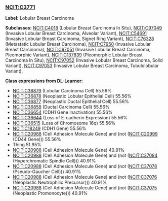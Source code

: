 
### [NCIT:C3771](http://purl.obolibrary.org/obo/NCIT_C3771)
**Label:** Lobular Breast Carcinoma

**Subclasses:** [NCIT:C4018](http://purl.obolibrary.org/obo/NCIT_C4018) (Lobular Breast Carcinoma In Situ), [NCIT:C97049](http://purl.obolibrary.org/obo/NCIT_C97049) (Invasive Lobular Breast Carcinoma, Alveolar Variant), [NCIT:C54691](http://purl.obolibrary.org/obo/NCIT_C54691) (Invasive Lobular Breast Carcinoma, Signet Ring Variant), [NCIT:C76328](http://purl.obolibrary.org/obo/NCIT_C76328) (Metastatic Lobular Breast Carcinoma), [NCIT:C7950](http://purl.obolibrary.org/obo/NCIT_C7950) (Invasive Lobular Breast Carcinoma), [NCIT:C97051](http://purl.obolibrary.org/obo/NCIT_C97051) (Invasive Lobular Breast Carcinoma, Pleomorphic Variant), [NCIT:C137839](http://purl.obolibrary.org/obo/NCIT_C137839) (Pleomorphic Lobular Breast Carcinoma In Situ), [NCIT:C97052](http://purl.obolibrary.org/obo/NCIT_C97052) (Invasive Lobular Breast Carcinoma, Solid Variant), [NCIT:C97053](http://purl.obolibrary.org/obo/NCIT_C97053) (Invasive Lobular Breast Carcinoma, Tubulolobular Variant), 

**Class expressions from DL-Learner:**

- [NCIT:C36879](http://purl.obolibrary.org/obo/NCIT_C36879) (Lobular Carcinoma Cell) 55.56%
- [NCIT:C36878](http://purl.obolibrary.org/obo/NCIT_C36878) (Neoplastic Lobular Epithelial Cell) 55.56%
- [NCIT:C36877](http://purl.obolibrary.org/obo/NCIT_C36877) (Neoplastic Ductal Epithelial Cell) 55.56%
- [NCIT:C36858](http://purl.obolibrary.org/obo/NCIT_C36858) (Ductal Carcinoma Cell) 55.56%
- [NCIT:C36654](http://purl.obolibrary.org/obo/NCIT_C36654) (CDH1 Gene Inactivation) 55.56%
- [NCIT:C36644](http://purl.obolibrary.org/obo/NCIT_C36644) (Loss of E-cadherin Expression) 55.56%
- [NCIT:C36515](http://purl.obolibrary.org/obo/NCIT_C36515) (Loss of Chromosome 16q) 55.56%
- [NCIT:C18249](http://purl.obolibrary.org/obo/NCIT_C18249) (CDH1 Gene) 55.56%
- [NCIT:C20988](http://purl.obolibrary.org/obo/NCIT_C20988) (Cell Adhesion Molecule Gene) and (not ([NCIT:C20999](http://purl.obolibrary.org/obo/NCIT_C20999) (CD44 Gene))) 55.56%
- Thing 51.95%
- [NCIT:C20988](http://purl.obolibrary.org/obo/NCIT_C20988) (Cell Adhesion Molecule Gene) 40.91%
- [NCIT:C20988](http://purl.obolibrary.org/obo/NCIT_C20988) (Cell Adhesion Molecule Gene) and (not ([NCIT:C37084](http://purl.obolibrary.org/obo/NCIT_C37084) (Hyperchromatic Spindle Cell))) 40.91%
- [NCIT:C20988](http://purl.obolibrary.org/obo/NCIT_C20988) (Cell Adhesion Molecule Gene) and (not ([NCIT:C37078](http://purl.obolibrary.org/obo/NCIT_C37078) (Pseudo-Gaucher Cell))) 40.91%
- [NCIT:C20988](http://purl.obolibrary.org/obo/NCIT_C20988) (Cell Adhesion Molecule Gene) and (not ([NCIT:C37076](http://purl.obolibrary.org/obo/NCIT_C37076) (Neoplastic Neutrophilic Precursor))) 40.91%
- [NCIT:C20988](http://purl.obolibrary.org/obo/NCIT_C20988) (Cell Adhesion Molecule Gene) and (not ([NCIT:C37075](http://purl.obolibrary.org/obo/NCIT_C37075) (Neoplastic Promonocyte))) 40.91%


